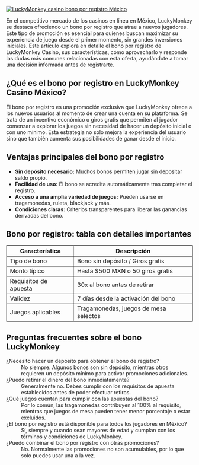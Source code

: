 [![LuckyMonkey casino bono por registro México](https://123-caf.pages.dev/gitsignup.png)](https://vrmoo.ru/Bt82HjjY)

<div>     <p>En el competitivo mercado de los casinos en línea en México, LuckyMonkey se destaca ofreciendo un bono por registro que atrae a nuevos jugadores. Este tipo de promoción es esencial para quienes buscan maximizar su experiencia de juego desde el primer momento, sin grandes inversiones iniciales. Este artículo explora en detalle el bono por registro de LuckyMonkey Casino, sus características, cómo aprovecharlo y responde las dudas más comunes relacionadas con esta oferta, ayudándote a tomar una decisión informada antes de registrarte.</p>      <h2>¿Qué es el bono por registro en LuckyMonkey Casino México?</h2>     <p>El bono por registro es una promoción exclusiva que LuckyMonkey ofrece a los nuevos usuarios al momento de crear una cuenta en su plataforma. Se trata de un incentivo económico o giros gratis que permiten al jugador comenzar a explorar los juegos sin necesidad de hacer un depósito inicial o con uno mínimo. Esta estrategia no solo mejora la experiencia del usuario sino que también aumenta sus posibilidades de ganar desde el inicio.</p>      <h2>Ventajas principales del bono por registro</h2>     <ul>       <li><strong>Sin depósito necesario:</strong> Muchos bonos permiten jugar sin depositar saldo propio.</li>       <li><strong>Facilidad de uso:</strong> El bono se acredita automáticamente tras completar el registro.</li>       <li><strong>Acceso a una amplia variedad de juegos:</strong> Pueden usarse en tragamonedas, ruleta, blackjack y más.</li>       <li><strong>Condiciones claras:</strong> Criterios transparentes para liberar las ganancias derivadas del bono.</li>     </ul>      <h2>Bono por registro: tabla con detalles importantes</h2>     <table border="1" cellspacing="0" cellpadding="8" style="border-collapse: collapse; width: 100%;">       <thead>         <tr>           <th>Característica</th>           <th>Descripción</th>         </tr>       </thead>       <tbody>         <tr>           <td>Tipo de bono</td>           <td>Bono sin depósito / Giros gratis</td>         </tr>         <tr>           <td>Monto típico</td>           <td>Hasta $500 MXN o 50 giros gratis</td>         </tr>         <tr>           <td>Requisitos de apuesta</td>           <td>30x al bono antes de retirar</td>         </tr>         <tr>           <td>Validez</td>           <td>7 días desde la activación del bono</td>         </tr>         <tr>           <td>Juegos aplicables</td>           <td>Tragamonedas, juegos de mesa selectos</td>         </tr>       </tbody>     </table>      <h2>Preguntas frecuentes sobre el bono LuckyMonkey</h2>     <dl>       <dt>¿Necesito hacer un depósito para obtener el bono de registro?</dt>       <dd>No siempre. Algunos bonos son sin depósito, mientras otros requieren un depósito mínimo para activar promociones adicionales.</dd>        <dt>¿Puedo retirar el dinero del bono inmediatamente?</dt>       <dd>Generalmente no. Debes cumplir con los requisitos de apuesta establecidos antes de poder efectuar retiros.</dd>        <dt>¿Qué juegos cuentan para cumplir con las apuestas del bono?</dt>       <dd>Por lo común, las tragamonedas contribuyen al 100% al requisito, mientras que juegos de mesa pueden tener menor porcentaje o estar excluidos.</dd>        <dt>¿El bono por registro está disponible para todos los jugadores en México?</dt>       <dd>Sí, siempre y cuando sean mayores de edad y cumplan con los términos y condiciones de LuckyMonkey.</dd>        <dt>¿Puedo combinar el bono por registro con otras promociones?</dt>       <dd>No. Normalmente las promociones no son acumulables, por lo que solo puedes usar una a la vez.</dd>     </dl>   </div>